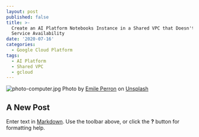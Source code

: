 ```yaml
---
layout: post
published: false
title: >-
  Create an AI Platform Notebooks Instance in a Shared VPC that Doesn't Have
  Service Availability
date: '2020-07-16'
categories:
  - Google Cloud Platform
tags:
  - AI Platform
  - Shared VPC
  - gcloud
---
```

![photo-computer.jpg]({{site.baseurl}}/img/photo-computer.jpg)
                       Photo by [Emile Perron](https://unsplash.com/@emilep) on [Unsplash](https://unsplash.com/@emilep)


## A New Post

Enter text in [Markdown](http://daringfireball.net/projects/markdown/). Use the toolbar above, or click the **?** button for formatting help.
